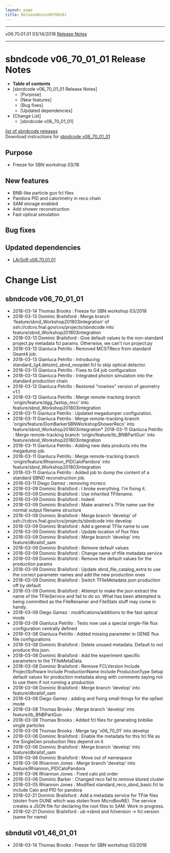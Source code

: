 ```yaml
---
layout: page
title: ReleaseNotes06700101
---
```


  -------------- ------------ -- -- --------------------------------------------------------
  v06.70.01.01   03/14/2018         [Release Notes](ReleaseNotes06700101.html)
  -------------- ------------ -- -- --------------------------------------------------------



sbndcode v06\_70\_01\_01 Release Notes
=============================================================================================

-   **Table of contents**
-   [sbndcode v06\_70\_01\_01 Release
    Notes]
    -   [Purpose]
    -   [New features]
    -   [Bug fixes]
    -   [Updated dependencies]
-   [Change List]
    -   [sbndcode v06\_70\_01\_01]

[list of sbndcode
releases](List_of_SBND_code_releases.html)\
Download instructions for [sbndcode
v06\_70\_01\_01](http://scisoft.fnal.gov/scisoft/bundles/sbnd/v06_70_01_01/sbndcode-v06_70_01_01.html)



Purpose
----------------------------------

-   Freeze for SBN workshop 03/18



New features
--------------------------------------------

-   BNB-like particle gun fcl files
-   Pandora PID and calorimetry in reco chain
-   SAM storage enabled
-   Add shower reconstruction
-   Fast optical simulation



Bug fixes
--------------------------------------



Updated dependencies
------------------------------------------------------------

-   [LArSoft
    v06.70.01.01](https://cdcvs.fnal.gov/redmine/projects/larsoft/wiki/ReleaseNotes06700101)



Change List
==========================================



sbndcode v06\_70\_01\_01
-----------------------------------------------------------------

-   2018-03-14 Thomas Brooks : Freeze for SBN workshop 03/2018
-   2018-03-13 Dominic Brailsford : Merge branch
    \'feature/sbnd\_Workshop201803integration\' of
    ssh://cdcvs.fnal.gov/cvs/projects/sbndcode into
    feature/sbnd\_Workshop201803integration
-   2018-03-13 Dominic Brailsford : Give default values to the
    non-standard project.py metadata fcl params. Otherwise, we can\'t
    run project.py
-   2018-03-13 Gianluca Petrillo : Removed MCSTReco from standard Geant4
    job.
-   2018-03-13 Gianluca Petrillo : Introducing
    standard\_{g4,detsim}\_sbnd\_noopdet.fcl to skip optical detector.
-   2018-03-13 Gianluca Petrillo : Fixes to G4 job configuration
-   2018-03-13 Gianluca Petrillo : Integrated photon simulation into the
    standard production chain
-   2018-03-12 Gianluca Petrillo : Restored \"nowires\" version of
    geometry v1.1
-   2018-03-12 Gianluca Petrillo : Merge remote-tracking branch
    \'origin/feature/dgg\_fastop\_mcc\' into
    feature/sbnd\_Workshop201803integration
-   2018-03-11 Gianluca Petrillo : Updated megadumper configuration.
-   2018-03-11 Gianluca Petrillo : Merge remote-tracking branch
    \'origin/feature/DomBarkerSBNWorkshopShowerReco\' into
    feature/sbnd\_Workshop201803integration\* 2018-03-11 Gianluca
    Petrillo : Merge remote-tracking branch
    \'origin/feature/tb\_BNBPartGun\' into
    feature/sbnd\_Workshop201803integration
-   2018-03-11 Gianluca Petrillo : Adding new data products into the
    megadump job.
-   2018-03-11 Gianluca Petrillo : Merge remote-tracking branch
    \'origin/feature/Rhiannon\_PIDCaloPandora\' into
    feature/sbnd\_Workshop201803integration
-   2018-03-11 Gianluca Petrillo : Added job to dump the content of a
    standard SBND reconstruction job.
-   2018-03-11 Diego Gamez : removing mcreco
-   2018-03-09 Dominic Brailsford : I broke everything. I\'m fixing it.
-   2018-03-09 Dominic Brailsford : Use inherited TFilename.
-   2018-03-09 Dominic Brailsford : Indent
-   2018-03-09 Dominic Brailsford : Make anatree\'s TFile name use the
    normal output filename structure
-   2018-03-09 Dominic Brailsford : Merge branch \'develop\' of
    ssh://cdcvs.fnal.gov/cvs/projects/sbndcode into develop
-   2018-03-09 Dominic Brailsford : Add a general TFile name to use
-   2018-03-09 Dominic Brailsford : Update location of flux files
-   2018-03-09 Dominic Brailsford : Merge branch \'develop\' into
    feature/dbrailsf\_sam
-   2018-03-09 Dominic Brailsford : Remove default values
-   2018-03-09 Dominic Brailsford : Change name of tfile metadata
    service
-   2018-03-09 Dominic Brailsford : Remove the default values for the
    production params
-   2018-03-09 Dominic Brailsford : Update sbnd\_file\_catalog\_extra to
    use the correct parameter names and add the new production ones
-   2018-03-09 Dominic Brailsford : Switch TFileMetadata json production
    off by default
-   2018-03-09 Dominic Brailsford : Attempt to make the json extract the
    name of the TFileService and fail to do so. What has been attempted
    is being committed as the FileRenamer and FileStats stuff may come
    in handy.
-   2018-03-09 Diego Gamez : modifications/additions to the fast optical
    mode
-   2018-03-08 Gianluca Petrillo : Tests now use a special single-file
    flux configuration centrally defined
-   2018-03-08 Gianluca Petrillo : Added missing parameter in GENIE flux
    file configurations
-   2018-03-08 Dominic Brailsford : Delete unused metadata. Default to
    not produce this json.
-   2018-03-08 Dominic Brailsford : Add the experiment specific
    parameters to the TFileMetaData.
-   2018-03-08 Dominic Brailsford : Remove FCLVersion Include
    ProjectSoftware Include ProductionName Include ProductionType Setup
    default values for production metadata along with comments saying
    not to use them if not running a production
-   2018-03-08 Dominic Brailsford : Merge branch \'develop\' into
    feature/dbrailsf\_sam
-   2018-03-08 Diego Gamez : adding and fixing small things for the
    opfast mode
-   2018-03-08 Thomas Brooks : Merge branch \'develop\' into
    feature/tb\_BNBPartGun
-   2018-03-08 Thomas Brooks : Added fcl files for generating bnblike
    single particles
-   2018-03-08 Thomas Brooks : Merge tag \'v06\_70\_01\' into develop
-   2018-03-06 Dominic Brailsford : Enable the metadata for this fcl
    file as the SingleGen production files depend on it
-   2018-03-06 Dominic Brailsford : Merge branch \'develop\' into
    feature/dbrailsf\_sam
-   2018-03-06 Dominic Brailsford : Move out of namespace
-   2018-03-06 Rhiannon Jones : Merge branch \'develop\' into
    feature/Rhiannon\_PIDCaloPandora
-   2018-03-06 Rhiannon Jones : Fixed calo pid order
-   2018-03-06 Dominic Barker : Changed reco fail to remove blured
    cluster
-   2018-03-05 Rhiannon Jones : Modified standard\_reco\_sbnd\_basic.fcl
    to include Calo and PID for pandora
-   2018-02-21 Dominic Brailsford : Add a metadata service for TFile
    files (stolen from DUNE which was stolen from MicroBooNE). The
    service creates a JSON file for declaring the root files to SAM.
    Work in progress.
-   2018-02-21 Dominic Brailsford : ub-\>sbnd and fclversion -\>
    fcl.version (same for name)

sbndutil v01\_46\_01\_01
------------------------

-   2018-03-14 Thomas Brooks : Freeze for SBN workshop 03/2018
